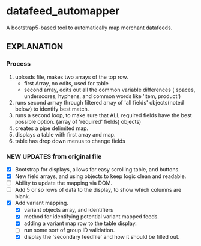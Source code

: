 # datafeed_automapper
A bootstrap5-based tool to automatically map merchant datafeeds.


## EXPLANATION

### Process
  1. uploads file, makes two arrays of the top row.
     - first Array, no edits, used for table 
     - second array, edits out all the common variable differences ( spaces, underscores, hyphens, and common words like 'item, product')
  2. runs second arrray through filtered array of 'all fields' objects(noted below) to identify best match.        
  3. runs a second loop, to make sure that ALL required fields have the best possible option. (array of 'required' fields) objects)
  4. creates a pipe delimited map.
  5. displays a table with first array and map. 
  6. table has drop down menus to change fields 

### NEW UPDATES from original file

- [x] Bootstrap for displays, allows for easy scrolling table, and buttons.
- [x] New field arrays, and using objects to keep logic clean and readable.
- [ ] Ability to update the mapping via DOM.
- [ ] Add 5 or so rows of data to the display, to show which columns are blank.
- [x] Add variant mapping.
    - [x] variant objects array, and identifiers
    - [x] method for identifying potential variant mapped feeds.
    - [x] adding a variant map row to the table display.
    - [ ] run some sort of group ID validation.
    - [x] display the 'secondary feedfile' and how it should be filled out.
